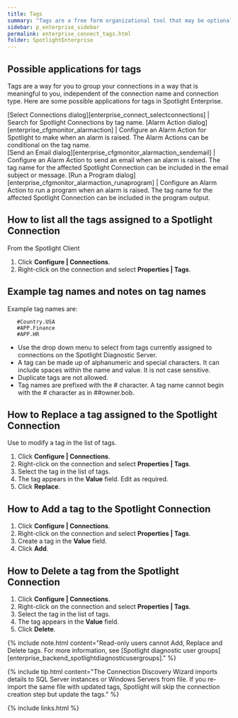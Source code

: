 ```yaml
---
title: Tags
summary: "Tags are a free form organizational tool that may be optionally applied to Spotlight Connections. Tag names represent a project, geographic region or other indicator of interest to you and your organization. Multiple tags can be assigned to one connection."
sidebar: p_enterprise_sidebar
permalink: enterprise_connect_tags.html
folder: SpotlightEnterprise
---
```






## Possible applications for tags

Tags are a way for you to group your connections in a way that is meaningful to you, independent of the connection name and connection type. Here are some possible applications for tags in Spotlight Enterprise.


[Select Connections dialog][enterprise_connect_selectconnections] | Search for Spotlight Connections by tag name.
[Alarm Action dialog][enterprise_cfgmonitor_alarmaction] | Configure an Alarm Action for Spotlight to make when an alarm is raised. The Alarm Actions can be conditional on the tag name.  
[Send an Email dialog][enterprise_cfgmonitor_alarmaction_sendemail] | Configure an Alarm Action to send an email when an alarm is raised. The tag name for the affected Spotlight Connection can be included in the email subject or message.
[Run a Program dialog][enterprise_cfgmonitor_alarmaction_runaprogram] | Configure an Alarm Action to run a program when an alarm is raised. The tag name for the affected Spotlight Connection can be included in the program output.



## How to list all the tags assigned to a Spotlight Connection

From the Spotlight Client

1. Click **Configure \| Connections**.
2. Right-click on the connection and select **Properties \| Tags**.

## Example tag names and notes on tag names

Example tag names are:

```
   #Country.USA
   #APP.Finance
   #APP.HR
```

*  Use the drop down menu to select from tags currently assigned to connections on the Spotlight Diagnostic Server.
*  A tag can be made up of alphanumeric and special characters. It can include spaces within the name and value. It is not case sensitive.
*  Duplicate tags are not allowed.
*  Tag names are prefixed with the # character. A tag name cannot begin with the # character as in ##owner.bob.

## How to Replace a tag assigned to the Spotlight Connection

Use to modify a tag in the list of tags.

1. Click **Configure \| Connections**.
2. Right-click on the connection and select **Properties \| Tags**.
3. Select the tag in the list of tags.
4. The tag appears in the **Value** field. Edit as required.
5. Click **Replace**.

## How to Add a tag to the Spotlight Connection

1. Click **Configure \| Connections**.
2. Right-click on the connection and select **Properties \| Tags**.
3. Create a tag in the **Value** field.
4. Click **Add**.

## How to Delete a tag from the Spotlight Connection

1. Click **Configure \| Connections**.
2. Right-click on the connection and select **Properties \| Tags**.
3. Select the tag in the list of tags.
4. The tag appears in the **Value** field.
5. Click **Delete**.

{% include note.html content="Read-only users cannot Add, Replace and Delete tags. For more information, see [Spotlight diagnostic user groups][enterprise_backend_spotlightdiagnosticusergroups]." %}

{% include tip.html content="The Connection Discovery Wizard imports details to SQL Server instances or Windows Servers from file. If you re-import the same file with updated tags, Spotlight will skip the connection creation step but update the tags." %}


{% include links.html %}
